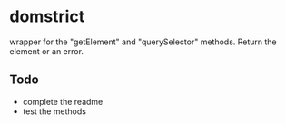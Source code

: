 # domstrict

wrapper for the "getElement" and "querySelector" methods. Return the element or an error.

## Todo

- complete the readme
- test the methods
